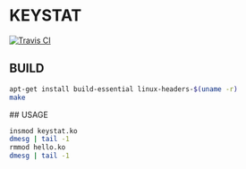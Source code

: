 # KEYSTAT

[![Travis CI](https://api.travis-ci.org/letaron/keystat.svg?branch=master)](https://travis-ci.org/letaron/keystat)

## BUILD

```sh
apt-get install build-essential linux-headers-$(uname -r)
make
```
## USAGE

```sh
insmod keystat.ko
dmesg | tail -1
rmmod hello.ko
dmesg | tail -1
```
